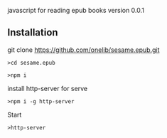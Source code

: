 
javascript for reading epub books
version 0.0.1
## Installation

  git clone https://github.com/onelib/sesame.epub.git


  `>cd sesame.epub`


  `>npm i`


  install http-server for serve


  `>npm i -g http-server`

  Start


  `>http-server`

